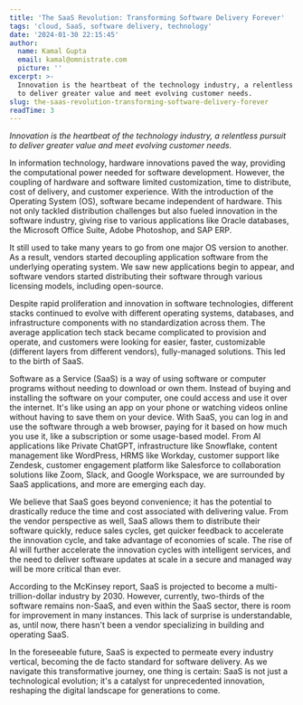 ```yaml
---
title: 'The SaaS Revolution: Transforming Software Delivery Forever'
tags: 'cloud, SaaS, software delivery, technology'
date: '2024-01-30 22:15:45'
author:
  name: Kamal Gupta
  email: kamal@omnistrate.com
  picture: ''
excerpt: >-
  Innovation is the heartbeat of the technology industry, a relentless pursuit
  to deliver greater value and meet evolving customer needs.
slug: the-saas-revolution-transforming-software-delivery-forever
readTime: 3
---
```


*Innovation is the heartbeat of the technology industry, a relentless pursuit to deliver greater value and meet evolving customer needs.*

In information technology, hardware innovations paved the way, providing the computational power needed for software development. However, the coupling of hardware and software limited customization, time to distribute, cost of delivery, and customer experience. With the introduction of the Operating System (OS), software became independent of hardware. This not only tackled distribution challenges but also fueled innovation in the software industry, giving rise to various applications like Oracle databases, the Microsoft Office Suite, Adobe Photoshop, and SAP ERP.

It still used to take many years to go from one major OS version to another. As a result, vendors started decoupling application software from the underlying operating system. We saw new applications begin to appear, and software vendors started distributing their software through various licensing models, including open-source.

Despite rapid proliferation and innovation in software technologies, different stacks continued to evolve with different operating systems, databases, and infrastructure components with no standardization across them. The average application tech stack became complicated to provision and operate, and customers were looking for easier, faster, customizable (different layers from different vendors), fully-managed solutions. This led to the birth of SaaS.

Software as a Service (SaaS) is a way of using software or computer programs without needing to download or own them. Instead of buying and installing the software on your computer, one could access and use it over the internet. It's like using an app on your phone or watching videos online without having to save them on your device. With SaaS, you can log in and use the software through a web browser, paying for it based on how much you use it, like a subscription or some usage-based model. From AI applications like Private ChatGPT, infrastructure like Snowflake, content management like WordPress, HRMS like Workday, customer support like Zendesk, customer engagement platform like Salesforce to collaboration solutions like Zoom, Slack, and Google Workspace, we are surrounded by SaaS applications, and more are emerging each day.

We believe that SaaS goes beyond convenience; it has the potential to drastically reduce the time and cost associated with delivering value. From the vendor perspective as well, SaaS allows them to distribute their software quickly, reduce sales cycles, get quicker feedback to accelerate the innovation cycle, and take advantage of economies of scale. The rise of AI will further accelerate the innovation cycles with intelligent services, and the need to deliver software updates at scale in a secure and managed way will be more critical than ever.

According to the McKinsey report, SaaS is projected to become a multi-trillion-dollar industry by 2030. However, currently, two-thirds of the software remains non-SaaS, and even within the SaaS sector, there is room for improvement in many instances. This lack of surprise is understandable, as, until now, there hasn't been a vendor specializing in building and operating SaaS. 

In the foreseeable future, SaaS is expected to permeate every industry vertical, becoming the de facto standard for software delivery. As we navigate this transformative journey, one thing is certain: SaaS is not just a technological evolution; it's a catalyst for unprecedented innovation, reshaping the digital landscape for generations to come.
